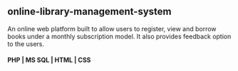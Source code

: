 ## online-library-management-system

An online web platform built to allow users to register, view and borrow books under a monthly subscription model. It also provides feedback option to the users.

#### PHP | MS SQL | HTML | CSS
